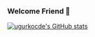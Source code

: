 ### Welcome Friend 👋

<!--
**ugurkocde/ugurkocde** is a ✨ _special_ ✨ repository because its `README.md` (this file) appears on your GitHub profile.

Here are some ideas to get you started:

- 🔭 I’m currently working on ...
- 🌱 I’m currently learning ...
- 👯 I’m looking to collaborate on ...
- 🤔 I’m looking for help with ...
- 💬 Ask me about ...
- 📫 How to reach me: ...
- 😄 Pronouns: ...
- ⚡ Fun fact: ...
-->


[![ugurkocde's GitHub stats](https://github-readme-stats.vercel.app/api?username=ugurkocde)](https://github.com/anuraghazra/github-readme-stats)
